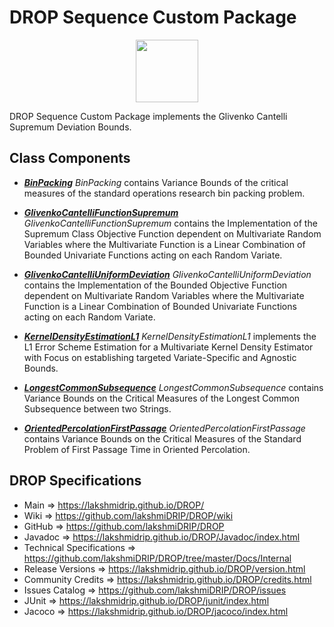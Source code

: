 # DROP Sequence Custom Package

<p align="center"><img src="https://github.com/lakshmiDRIP/DROP/blob/master/DRIP_Logo.gif?raw=true" width="100"></p>

DROP Sequence Custom Package implements the Glivenko Cantelli Supremum Deviation Bounds.


## Class Components

 * [***BinPacking***](https://github.com/lakshmiDRIP/DROP/tree/master/src/main/java/org/drip/sequence/custom/BinPacking.java)
 <i>BinPacking</i> contains Variance Bounds of the critical measures of the standard operations research bin
 packing problem.

 * [***GlivenkoCantelliFunctionSupremum***](https://github.com/lakshmiDRIP/DROP/tree/master/src/main/java/org/drip/sequence/custom/GlivenkoCantelliFunctionSupremum.java)
 <i>GlivenkoCantelliFunctionSupremum</i> contains the Implementation of the Supremum Class Objective Function
 dependent on Multivariate Random Variables where the Multivariate Function is a Linear Combination of
 Bounded Univariate Functions acting on each Random Variate.

 * [***GlivenkoCantelliUniformDeviation***](https://github.com/lakshmiDRIP/DROP/tree/master/src/main/java/org/drip/sequence/custom/GlivenkoCantelliUniformDeviation.java)
 <i>GlivenkoCantelliUniformDeviation</i> contains the Implementation of the Bounded Objective Function
 dependent on Multivariate Random Variables where the Multivariate Function is a Linear Combination of
 Bounded Univariate Functions acting on each Random Variate.

 * [***KernelDensityEstimationL1***](https://github.com/lakshmiDRIP/DROP/tree/master/src/main/java/org/drip/sequence/custom/KernelDensityEstimationL1.java)
 <i>KernelDensityEstimationL1</i> implements the L1 Error Scheme Estimation for a Multivariate Kernel Density
 Estimator with Focus on establishing targeted Variate-Specific and Agnostic Bounds.

 * [***LongestCommonSubsequence***](https://github.com/lakshmiDRIP/DROP/tree/master/src/main/java/org/drip/sequence/custom/LongestCommonSubsequence.java)
 <i>LongestCommonSubsequence</i> contains Variance Bounds on the Critical Measures of the Longest Common
 Subsequence between two Strings.

 * [***OrientedPercolationFirstPassage***](https://github.com/lakshmiDRIP/DROP/tree/master/src/main/java/org/drip/sequence/custom/OrientedPercolationFirstPassage.java)
 <i>OrientedPercolationFirstPassage</i> contains Variance Bounds on the Critical Measures of the Standard
 Problem of First Passage Time in Oriented Percolation.


## DROP Specifications

 * Main                     => https://lakshmidrip.github.io/DROP/
 * Wiki                     => https://github.com/lakshmiDRIP/DROP/wiki
 * GitHub                   => https://github.com/lakshmiDRIP/DROP
 * Javadoc                  => https://lakshmidrip.github.io/DROP/Javadoc/index.html
 * Technical Specifications => https://github.com/lakshmiDRIP/DROP/tree/master/Docs/Internal
 * Release Versions         => https://lakshmidrip.github.io/DROP/version.html
 * Community Credits        => https://lakshmidrip.github.io/DROP/credits.html
 * Issues Catalog           => https://github.com/lakshmiDRIP/DROP/issues
 * JUnit                    => https://lakshmidrip.github.io/DROP/junit/index.html
 * Jacoco                   => https://lakshmidrip.github.io/DROP/jacoco/index.html

